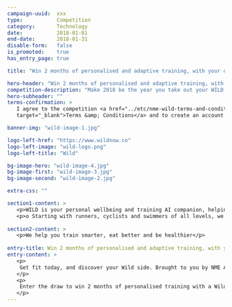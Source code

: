 ```yaml
---
campaign-uuid:  xxx
type:           Competition
category:       Technology
date:           2018-01-01
end-date:       2018-01-31
disable-form:   false
is_promoted:    true
has_entry_page: true

title: "Win 2 months of personalised and adaptive training, with your dedicated professional coach, worth £250"

hero-header: "Win 2 months of personalised and adaptive training, with your dedicated professional coach, worth £250"
competition-description: "Make 2018 be the year you take out your WILD side, and get fit. Everyone can do, accessing the best adapting training with WildNow.co, a London-based startup within the latest Entrepreneur First cohort. <br/> The lucky winner will have 2 months of free, personalised and adaptive training, with your dedicated professional coach, worth £250."
hero-subheader: ""
terms-confirmation: >
   I agree to the competition <a href="../etc/nme-wild-terms-and-conditions.pdf"
   target="_blank">Terms &amp; Conditions</a> and to create an account with NME AAA.

banner-img: "wild-image-1.jpg"

logo-left-href: "https://www.wildnow.co"
logo-left-image: "wild-logo.png"
logo-left-title: "Wild"

bg-image-hero: "wild-image-4.jpg"
bg-image-first: "wild-image-3.jpg"
bg-image-second: "wild-image-2.jpg"

extra-css: ""

section1-content: >
   <p>WILD is your personal wellbeing and training AI companion, helping you reach your objectives and keep you motivated.</p>
   <p>o	Starting with runners, cyclists and swimmers of all levels, we provide you with you personalised and adaptive training plan, keep you engaged with Wildo, the bot, and reward you as you train and get closer to your goal.</p>
      
section2-content: >
   <p>We help you train smarter, eat better and be healthier</p>
   
entry-title: Win 2 months of personalised and adaptive training, with your dedicated professional coach, worth £250
entry-content: >
   <p>
    Get fit today, and discover your Wild side. Brought to you by NME AAA and Wild, your Wellbeing & Training AI companion.
   </p>
   <p>
    Enter the draw to win 2 months of personalised training with a Wild coach by completing the form below before 23:59 on !end-date!.
   </p>
---
```


